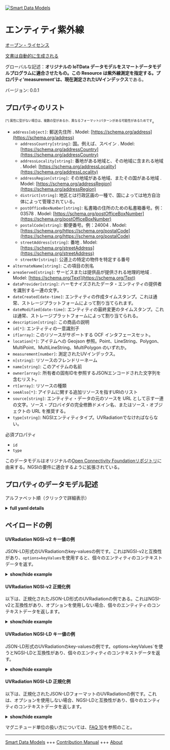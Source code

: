 <!-- 10-Header -->  
[![Smart Data Models](https://smartdatamodels.org/wp-content/uploads/2022/01/SmartDataModels_logo.png "Logo")](https://smartdatamodels.org)  
エンティティ紫外線  
=========<!-- /10-Header -->  
<!-- 15-License -->  
[オープン・ライセンス](https://github.com/smart-data-models//dataModel.OCF/blob/master/UVRadiation/LICENSE.md)  
[文書は自動的に生成される](https://docs.google.com/presentation/d/e/2PACX-1vTs-Ng5dIAwkg91oTTUdt8ua7woBXhPnwavZ0FxgR8BsAI_Ek3C5q97Nd94HS8KhP-r_quD4H0fgyt3/pub?start=false&loop=false&delayms=3000#slide=id.gb715ace035_0_60)  
<!-- /15-License -->  
<!-- 20-Description -->  
グローバルな記述：**オリジナルの IoTData データモデルをスマートデータモデルプログラムに適合させたもの。この Resource は紫外線測定を指定する。プロパティ'measurement'は、現在測定されたUVインデックス**である。  
バージョン: 0.0.1  
<!-- /20-Description -->  
<!-- 30-PropertiesList -->  

## プロパティのリスト  

<sup><sub>[*] 属性に型がない場合は、複数の型があるか、異なるフォーマット/パターンがある可能性があるためです</sub></sup>。  
- `address[object]`: 郵送先住所  . Model: [https://schema.org/address](https://schema.org/address)	- `addressCountry[string]`: 国。例えば、スペイン  . Model: [https://schema.org/addressCountry](https://schema.org/addressCountry)  
	- `addressLocality[string]`: 番地がある地域と、その地域に含まれる地域  . Model: [https://schema.org/addressLocality](https://schema.org/addressLocality)  
	- `addressRegion[string]`: その地域がある地域、またその国がある地域  . Model: [https://schema.org/addressRegion](https://schema.org/addressRegion)  
	- `district[string]`: 地区とは行政区画の一種で、国によっては地方自治体によって管理されている。    
	- `postOfficeBoxNumber[string]`: 私書箱の住所のための私書箱番号。例：03578  . Model: [https://schema.org/postOfficeBoxNumber](https://schema.org/postOfficeBoxNumber)  
	- `postalCode[string]`: 郵便番号。例：24004  . Model: [https://schema.org/https://schema.org/postalCode](https://schema.org/https://schema.org/postalCode)  
	- `streetAddress[string]`: 番地  . Model: [https://schema.org/streetAddress](https://schema.org/streetAddress)  
	- `streetNr[string]`: 公道上の特定の物件を特定する番号    
- `alternateName[string]`: この項目の別名  - `areaServed[string]`: サービスまたは提供品が提供される地理的地域  . Model: [https://schema.org/Text](https://schema.org/Text)- `dataProvider[string]`: ハーモナイズされたデータ・エンティティの提供者を識別する一連の文字。  - `dateCreated[date-time]`: エンティティの作成タイムスタンプ。これは通常、ストレージプラットフォームによって割り当てられます。  - `dateModified[date-time]`: エンティティの最終変更のタイムスタンプ。これは通常、ストレージプラットフォームによって割り当てられる。  - `description[string]`: この商品の説明  - `id[*]`: エンティティの一意識別子  - `if[array]`: このリソースがサポートする OCF インタフェースセット。  - `location[*]`: アイテムへの Geojson 参照。Point、LineString、Polygon、MultiPoint、MultiLineString、MultiPolygon のいずれか。  - `measurement[number]`: 測定されたUVインデックス。  - `n[string]`: リソースのフレンドリーネーム  - `name[string]`: このアイテムの名前  - `owner[array]`: 所有者の固有IDを参照するJSONエンコードされた文字列を含むリスト。  - `rt[array]`: リソースの種類  - `seeAlso[*]`: アイテムに関する追加リソースを指すURIのリスト  - `source[string]`: エンティティ・データの元のソースを URL として示す一連の文字。ソース・プロバイダの完全修飾ドメイン名、またはソース・オブジェクトの URL を推奨する。  - `type[string]`: NGSIエンティティタイプ。UVRadiationでなければならない。  <!-- /30-PropertiesList -->  
<!-- 35-RequiredProperties -->  
必須プロパティ  
- `id`  - `type`  <!-- /35-RequiredProperties -->  
<!-- 40-RequiredProperties -->  
このデータモデルはオリジナルの[Open Connectivity Foundationリポジトリ](https://github.com/openconnectivityfoundation/IoTDataModels)に由来する。NGSIの要件に適合するように拡張されている。  
<!-- /40-RequiredProperties -->  
<!-- 50-DataModelHeader -->  
## プロパティのデータモデル記述  
アルファベット順（クリックで詳細表示）  
<!-- /50-DataModelHeader -->  
<!-- 60-ModelYaml -->  
<details><summary><strong>full yaml details</strong></summary>    
```yaml  
UVRadiation:    
  description: Smart Data Models Program adaptation of the original IoTData data Models. This Resource specifies UV radiation measurement. The Property 'measurement' is the current measured UV Index    
  properties:    
    address:    
      description: The mailing address    
      properties:    
        addressCountry:    
          description: 'The country. For example, Spain'    
          type: string    
          x-ngsi:    
            model: https://schema.org/addressCountry    
            type: Property    
        addressLocality:    
          description: 'The locality in which the street address is, and which is in the region'    
          type: string    
          x-ngsi:    
            model: https://schema.org/addressLocality    
            type: Property    
        addressRegion:    
          description: 'The region in which the locality is, and which is in the country'    
          type: string    
          x-ngsi:    
            model: https://schema.org/addressRegion    
            type: Property    
        district:    
          description: 'A district is a type of administrative division that, in some countries, is managed by the local government'    
          type: string    
          x-ngsi:    
            type: Property    
        postOfficeBoxNumber:    
          description: 'The post office box number for PO box addresses. For example, 03578'    
          type: string    
          x-ngsi:    
            model: https://schema.org/postOfficeBoxNumber    
            type: Property    
        postalCode:    
          description: 'The postal code. For example, 24004'    
          type: string    
          x-ngsi:    
            model: https://schema.org/https://schema.org/postalCode    
            type: Property    
        streetAddress:    
          description: The street address    
          type: string    
          x-ngsi:    
            model: https://schema.org/streetAddress    
            type: Property    
        streetNr:    
          description: Number identifying a specific property on a public street    
          type: string    
          x-ngsi:    
            type: Property    
      type: object    
      x-ngsi:    
        model: https://schema.org/address    
        type: Property    
    alternateName:    
      description: An alternative name for this item    
      type: string    
      x-ngsi:    
        type: Property    
    areaServed:    
      description: The geographic area where a service or offered item is provided    
      type: string    
      x-ngsi:    
        model: https://schema.org/Text    
        type: Property    
    dataProvider:    
      description: A sequence of characters identifying the provider of the harmonised data entity    
      type: string    
      x-ngsi:    
        type: Property    
    dateCreated:    
      description: Entity creation timestamp. This will usually be allocated by the storage platform    
      format: date-time    
      type: string    
      x-ngsi:    
        type: Property    
    dateModified:    
      description: Timestamp of the last modification of the entity. This will usually be allocated by the storage platform    
      format: date-time    
      type: string    
      x-ngsi:    
        type: Property    
    description:    
      description: A description of this item    
      type: string    
      x-ngsi:    
        type: Property    
    id:    
      anyOf:    
        - description: Identifier format of any NGSI entity    
          maxLength: 256    
          minLength: 1    
          pattern: ^[\w\-\.\{\}\$\+\*\[\]`|~^@!,:\\]+$    
          type: string    
          x-ngsi:    
            type: Property    
        - description: Identifier format of any NGSI entity    
          format: uri    
          type: string    
          x-ngsi:    
            type: Property    
      description: Unique identifier of the entity    
      x-ngsi:    
        type: Property    
    if:    
      description: The OCF Interface set supported by this Resource.    
      items:    
        enum:    
          - oic.if.s    
          - oic.if.baseline    
        type: string    
      minItems: 2    
      readOnly: true    
      type: array    
      uniqueItems: true    
      x-ngsi:    
        type: Property    
    location:    
      description: 'Geojson reference to the item. It can be Point, LineString, Polygon, MultiPoint, MultiLineString or MultiPolygon'    
      oneOf:    
        - description: Geojson reference to the item. Point    
          properties:    
            bbox:    
              items:    
                type: number    
              minItems: 4    
              type: array    
            coordinates:    
              items:    
                type: number    
              minItems: 2    
              type: array    
            type:    
              enum:    
                - Point    
              type: string    
          required:    
            - type    
            - coordinates    
          title: GeoJSON Point    
          type: object    
          x-ngsi:    
            type: GeoProperty    
        - description: Geojson reference to the item. LineString    
          properties:    
            bbox:    
              items:    
                type: number    
              minItems: 4    
              type: array    
            coordinates:    
              items:    
                items:    
                  type: number    
                minItems: 2    
                type: array    
              minItems: 2    
              type: array    
            type:    
              enum:    
                - LineString    
              type: string    
          required:    
            - type    
            - coordinates    
          title: GeoJSON LineString    
          type: object    
          x-ngsi:    
            type: GeoProperty    
        - description: Geojson reference to the item. Polygon    
          properties:    
            bbox:    
              items:    
                type: number    
              minItems: 4    
              type: array    
            coordinates:    
              items:    
                items:    
                  items:    
                    type: number    
                  minItems: 2    
                  type: array    
                minItems: 4    
                type: array    
              type: array    
            type:    
              enum:    
                - Polygon    
              type: string    
          required:    
            - type    
            - coordinates    
          title: GeoJSON Polygon    
          type: object    
          x-ngsi:    
            type: GeoProperty    
        - description: Geojson reference to the item. MultiPoint    
          properties:    
            bbox:    
              items:    
                type: number    
              minItems: 4    
              type: array    
            coordinates:    
              items:    
                items:    
                  type: number    
                minItems: 2    
                type: array    
              type: array    
            type:    
              enum:    
                - MultiPoint    
              type: string    
          required:    
            - type    
            - coordinates    
          title: GeoJSON MultiPoint    
          type: object    
          x-ngsi:    
            type: GeoProperty    
        - description: Geojson reference to the item. MultiLineString    
          properties:    
            bbox:    
              items:    
                type: number    
              minItems: 4    
              type: array    
            coordinates:    
              items:    
                items:    
                  items:    
                    type: number    
                  minItems: 2    
                  type: array    
                minItems: 2    
                type: array    
              type: array    
            type:    
              enum:    
                - MultiLineString    
              type: string    
          required:    
            - type    
            - coordinates    
          title: GeoJSON MultiLineString    
          type: object    
          x-ngsi:    
            type: GeoProperty    
        - description: Geojson reference to the item. MultiLineString    
          properties:    
            bbox:    
              items:    
                type: number    
              minItems: 4    
              type: array    
            coordinates:    
              items:    
                items:    
                  items:    
                    items:    
                      type: number    
                    minItems: 2    
                    type: array    
                  minItems: 4    
                  type: array    
                type: array    
              type: array    
            type:    
              enum:    
                - MultiPolygon    
              type: string    
          required:    
            - type    
            - coordinates    
          title: GeoJSON MultiPolygon    
          type: object    
          x-ngsi:    
            type: GeoProperty    
      x-ngsi:    
        type: GeoProperty    
    measurement:    
      description: The measured UV Index.    
      readOnly: true    
      type: number    
      x-ngsi:    
        type: Property    
    n:    
      description: Friendly name of the Resource    
      maxLength: 64    
      readOnly: true    
      type: string    
      x-ngsi:    
        type: Property    
    name:    
      description: The name of this item    
      type: string    
      x-ngsi:    
        type: Property    
    owner:    
      description: A List containing a JSON encoded sequence of characters referencing the unique Ids of the owner(s)    
      items:    
        anyOf:    
          - description: Identifier format of any NGSI entity    
            maxLength: 256    
            minLength: 1    
            pattern: ^[\w\-\.\{\}\$\+\*\[\]`|~^@!,:\\]+$    
            type: string    
            x-ngsi:    
              type: Property    
          - description: Identifier format of any NGSI entity    
            format: uri    
            type: string    
            x-ngsi:    
              type: Property    
        description: Unique identifier of the entity    
        x-ngsi:    
          type: Property    
      type: array    
      x-ngsi:    
        type: Property    
    rt:    
      description: The Resource Type.    
      items:    
        enum:    
          - oic.r.sensor.radiation.uv    
        maxLength: 64    
        type: string    
      minItems: 1    
      readOnly: true    
      type: array    
      uniqueItems: true    
      x-ngsi:    
        type: Property    
    seeAlso:    
      description: list of uri pointing to additional resources about the item    
      oneOf:    
        - items:    
            format: uri    
            type: string    
          minItems: 1    
          type: array    
        - format: uri    
          type: string    
      x-ngsi:    
        type: Property    
    source:    
      description: 'A sequence of characters giving the original source of the entity data as a URL. Recommended to be the fully qualified domain name of the source provider, or the URL to the source object'    
      type: string    
      x-ngsi:    
        type: Property    
    type:    
      description: NGSI entity type. It has to be UVRadiation    
      enum:    
        - UVRadiation    
      type: string    
      x-ngsi:    
        type: Property    
  required:    
    - id    
    - type    
  type: object    
  x-derived-from: https://github.com/OpenInterConnect/IoTDataModels/blob/master/UVRadiationResURI.swagger.json    
  x-disclaimer: 'Redistribution and use in source and binary forms, with or without modification, are permitted  provided that the license conditions are met. Copyleft (c) 2022 Contributors to Smart Data Models Program'    
  x-license-url: https://github.com/smart-data-models/dataModel.OCF/blob/master/UVRadiation/LICENSE.md    
  x-model-schema: https://smart-data-models.github.io/dataModel.IoTDataModels/UVRadiation/schema.json    
  x-model-tags: OCF    
  x-version: 0.0.1    
```  
</details>    
<!-- /60-ModelYaml -->  
<!-- 70-MiddleNotes -->  
<!-- /70-MiddleNotes -->  
<!-- 80-Examples -->  
## ペイロードの例  
#### UVRadiation NGSI-v2 キー値の例  
JSON-LD形式のUVRadiationのkey-valuesの例です。これはNGSI-v2と互換性があり、`options=keyValues`を使用すると、個々のエンティティのコンテキストデータを返す。  
<details><summary><strong>show/hide example</strong></summary>    
```json  
{  
    "id": "urn:ngsi-ld:UVRadiation:id:WSKD:78566837",  
    "dateCreated": "1995-10-19T07:10:44Z",  
    "dateModified": "2023-05-05T13:25:18Z",  
    "source": "Oil or dream health either. S",  
    "name": "Window beat former could community. Feel which these govern",  
    "alternateName": "Represent prevent human",  
    "description": "He minute mission gun others. Property way meet which any upon occur. Machin",  
    "dataProvider": "Box professional",  
    "owner": [  
        "urn:ngsi-ld:UVRadiation:items:JDQK:39870642",  
        "urn:ngsi-ld:UVRadiation:items:CCFF:72062329"  
    ],  
    "seeAlso": [  
        "urn:ngsi-ld:UVRadiation:items:KMGL:73137181"  
    ],  
    "location": {  
        "type": "Point",  
        "coordinates": [  
            -5.2874375,  
            10.939345  
        ]  
    },  
    "address": {  
        "streetAddress": "Concern site child someone century camera. Night debate western lead fact place air necessary. Side box we issue poor easy impact meeting. Water nature PM attorney evening d",  
        "addressLocality": "Step like summer you around worry. Allow turn new health. Spend experience people particularly teach t",  
        "addressRegion": "Bank hit cold field public crime. Save yourself student magazine first.",  
        "addressCountry": "Although floor vote common administration. Will professor card sometim",  
        "postalCode": "Learn through institution brother. Live recently report player consider develop.",  
        "postOfficeBoxNumber": "Certain term involve television well attorney often. S",  
        "streetNr": "Across range in raise respond according. Policy finish city.",  
        "district": "Final race per. Story loss little commercial determine late"  
    },  
    "areaServed": "Upon probably sp",  
    "rt": [  
        "oic.r.sensor.radiation.uv"  
    ],  
    "measurement": 229.2,  
    "n": "M",  
    "if": [  
        "oic.if.baseline",  
        "oic.if.s"  
    ],  
    "type": "UVRadiation"  
}  
```  
</details>  
#### UVRadiation NGSI-v2 正規化例  
以下は、正規化されたJSON-LD形式のUVRadiationの例である。これはNGSI-v2と互換性があり、オプションを使用しない場合、個々のエンティティのコンテキストデータを返します。  
<details><summary><strong>show/hide example</strong></summary>    
```json  
{  
    "id": "urn:ngsi-ld:UVRadiation:id:WSKD:78566837",  
    "dateCreated": {  
        "type": "DateTime",  
        "value": "1995-10-19T07:10:44Z"  
    },  
    "dateModified": {  
        "type": "DateTime",  
        "value": "2023-05-05T13:25:18Z"  
    },  
    "source": {  
        "type": "Text",  
        "value": "Oil or dream health either. S"  
    },  
    "name": {  
        "type": "Text",  
        "value": "Window beat former could community. Feel which these govern"  
    },  
    "alternateName": {  
        "type": "Text",  
        "value": "Represent prevent human"  
    },  
    "description": {  
        "type": "Text",  
        "value": "He minute mission gun others. Property way meet which any upon occur. Machin"  
    },  
    "dataProvider": {  
        "type": "Text",  
        "value": "Box professional"  
    },  
    "owner": {  
        "type": "StructuredValue",  
        "value": [  
            "urn:ngsi-ld:UVRadiation:items:JDQK:39870642",  
            "urn:ngsi-ld:UVRadiation:items:CCFF:72062329"  
        ]  
    },  
    "seeAlso": {  
        "type": "StructuredValue",  
        "value": [  
            "urn:ngsi-ld:UVRadiation:items:KMGL:73137181"  
        ]  
    },  
    "location": {  
        "type": "geo:json",  
        "value": {  
            "type": "Point",  
            "coordinates": [  
                -5.2874375,  
                10.939345  
            ]  
        }  
    },  
    "address": {  
        "type": "StructuredValue",  
        "value": {  
            "streetAddress": "Concern site child someone century camera. Night debate western lead fact place air necessary. Side box we issue poor easy impact meeting. Water nature PM attorney evening d",  
            "addressLocality": "Step like summer you around worry. Allow turn new health. Spend experience people particularly teach t",  
            "addressRegion": "Bank hit cold field public crime. Save yourself student magazine first.",  
            "addressCountry": "Although floor vote common administration. Will professor card sometim",  
            "postalCode": "Learn through institution brother. Live recently report player consider develop.",  
            "postOfficeBoxNumber": "Certain term involve television well attorney often. S",  
            "streetNr": "Across range in raise respond according. Policy finish city.",  
            "district": "Final race per. Story loss little commercial determine late"  
        }  
    },  
    "areaServed": {  
        "type": "Text",  
        "value": "Upon probably sp"  
    },  
    "rt": {  
        "type": "StructuredValue",  
        "value": [  
            "oic.r.sensor.radiation.uv"  
        ]  
    },  
    "measurement": {  
        "type": "Number",  
        "value": 229.2  
    },  
    "n": {  
        "type": "Text",  
        "value": "M"  
    },  
    "if": {  
        "type": "StructuredValue",  
        "value": [  
            "oic.if.baseline",  
            "oic.if.s"  
        ]  
    },  
    "type": "UVRadiation"  
}  
```  
</details>  
#### UVRadiation NGSI-LD キー値の例  
JSON-LD形式のUVRadiationのkey-valuesの例です。options=keyValues`を使うとNGSI-LDと互換性があり、個々のエンティティのコンテキストデータを返す。  
<details><summary><strong>show/hide example</strong></summary>    
```json  
{  
    "id": "urn:ngsi-ld:UVRadiation:id:WSKD:78566837",  
    "dateCreated": "1995-10-19T07:10:44Z",  
    "dateModified": "2023-05-05T13:25:18Z",  
    "source": "Oil or dream health either. S",  
    "name": "Window beat former could community. Feel which these govern",  
    "alternateName": "Represent prevent human",  
    "description": "He minute mission gun others. Property way meet which any upon occur. Machin",  
    "dataProvider": "Box professional",  
    "owner": [  
        "urn:ngsi-ld:UVRadiation:items:JDQK:39870642",  
        "urn:ngsi-ld:UVRadiation:items:CCFF:72062329"  
    ],  
    "seeAlso": [  
        "urn:ngsi-ld:UVRadiation:items:KMGL:73137181"  
    ],  
    "location": {  
        "type": "Point",  
        "coordinates": [  
            -5.2874375,  
            10.939345  
        ]  
    },  
    "address": {  
        "streetAddress": "Concern site child someone century camera. Night debate western lead fact place air necessary. Side box we issue poor easy impact meeting. Water nature PM attorney evening d",  
        "addressLocality": "Step like summer you around worry. Allow turn new health. Spend experience people particularly teach t",  
        "addressRegion": "Bank hit cold field public crime. Save yourself student magazine first.",  
        "addressCountry": "Although floor vote common administration. Will professor card sometim",  
        "postalCode": "Learn through institution brother. Live recently report player consider develop.",  
        "postOfficeBoxNumber": "Certain term involve television well attorney often. S",  
        "streetNr": "Across range in raise respond according. Policy finish city.",  
        "district": "Final race per. Story loss little commercial determine late"  
    },  
    "areaServed": "Upon probably sp",  
    "rt": [  
        "oic.r.sensor.radiation.uv"  
    ],  
    "measurement": 229.2,  
    "n": "M",  
    "if": [  
        "oic.if.baseline",  
        "oic.if.s"  
    ],  
    "type": "UVRadiation",  
    "@context": [  
        "https://smartdatamodels.org/context.jsonld"  
    ]  
}  
```  
</details>  
#### UVRadiation NGSI-LD 正規化例  
以下は、正規化されたJSON-LDフォーマットのUVRadiationの例です。これは、オプションを使用しない場合、NGSI-LDと互換性があり、個々のエンティティのコンテキストデータを返します。  
<details><summary><strong>show/hide example</strong></summary>    
```json  
{  
    "id": "urn:ngsi-ld:UVRadiation:id:WSKD:78566837",  
    "dateCreated": {  
        "type": "Property",  
        "value": {  
            "@type": "DateTime",  
            "@value": "1995-10-19T07:10:44Z"  
        }  
    },  
    "dateModified": {  
        "type": "Property",  
        "value": {  
            "@type": "DateTime",  
            "@value": "2023-05-05T13:25:18Z"  
        }  
    },  
    "source": {  
        "type": "Property",  
        "value": "Oil or dream health either. S"  
    },  
    "name": {  
        "type": "Property",  
        "value": "Window beat former could community. Feel which these govern"  
    },  
    "alternateName": {  
        "type": "Property",  
        "value": "Represent prevent human"  
    },  
    "description": {  
        "type": "Property",  
        "value": "He minute mission gun others. Property way meet which any upon occur. Machin"  
    },  
    "dataProvider": {  
        "type": "Property",  
        "value": "Box professional"  
    },  
    "owner": {  
        "type": "Property",  
        "value": [  
            "urn:ngsi-ld:UVRadiation:items:JDQK:39870642",  
            "urn:ngsi-ld:UVRadiation:items:CCFF:72062329"  
        ]  
    },  
    "seeAlso": {  
        "type": "Property",  
        "value": [  
            "urn:ngsi-ld:UVRadiation:items:KMGL:73137181"  
        ]  
    },  
    "location": {  
        "type": "GeoProperty",  
        "value": {  
            "type": "Point",  
            "coordinates": [  
                -5.2874375,  
                10.939345  
            ]  
        }  
    },  
    "address": {  
        "type": "Property",  
        "value": {  
            "streetAddress": "Concern site child someone century camera. Night debate western lead fact place air necessary. Side box we issue poor easy impact meeting. Water nature PM attorney evening d",  
            "addressLocality": "Step like summer you around worry. Allow turn new health. Spend experience people particularly teach t",  
            "addressRegion": "Bank hit cold field public crime. Save yourself student magazine first.",  
            "addressCountry": "Although floor vote common administration. Will professor card sometim",  
            "postalCode": "Learn through institution brother. Live recently report player consider develop.",  
            "postOfficeBoxNumber": "Certain term involve television well attorney often. S",  
            "streetNr": "Across range in raise respond according. Policy finish city.",  
            "district": "Final race per. Story loss little commercial determine late"  
        }  
    },  
    "areaServed": {  
        "type": "Property",  
        "value": "Upon probably sp"  
    },  
    "rt": {  
        "type": "Property",  
        "value": [  
            "oic.r.sensor.radiation.uv"  
        ]  
    },  
    "measurement": {  
        "type": "Property",  
        "value": 229.2  
    },  
    "n": {  
        "type": "Property",  
        "value": "M"  
    },  
    "if": {  
        "type": "Property",  
        "value": [  
            "oic.if.baseline",  
            "oic.if.s"  
        ]  
    },  
    "type": "UVRadiation",  
    "@context": [  
        "https://smartdatamodels.org/context.jsonld"  
    ]  
}  
```  
</details><!-- /80-Examples -->  
<!-- 90-FooterNotes -->  
<!-- /90-FooterNotes -->  
<!-- 95-Units -->  
マグニチュード単位の扱い方については、[FAQ 10](https://smartdatamodels.org/index.php/faqs/)を参照のこと。  
<!-- /95-Units -->  
<!-- 97-LastFooter -->  
---  
[Smart Data Models](https://smartdatamodels.org) +++ [Contribution Manual](https://bit.ly/contribution_manual) +++ [About](https://bit.ly/Introduction_SDM)<!-- /97-LastFooter -->  
